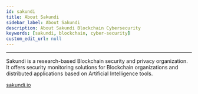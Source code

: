 ```yaml
---
id: sakundi
title: About Sakundi
sidebar_label: About Sakundi
description: About Sakundi Blockchain Cybersecurity
keywords: [sakundi, blockchain, cyber-security]
custom_edit_url: null
---
```

---

<div className="sakundiLogo logo"></div>

Sakundi is a research-based Blockchain security and privacy organization. It offers security monitoring solutions for Blockchain organizations and distributed applications based on Artificial Intelligence tools.

[sakundi.io](https://sakundi.io/)
